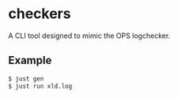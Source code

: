 # checkers

A CLI tool designed to mimic the OPS logchecker.

## Example
```bash
$ just gen
$ just run xld.log
```
